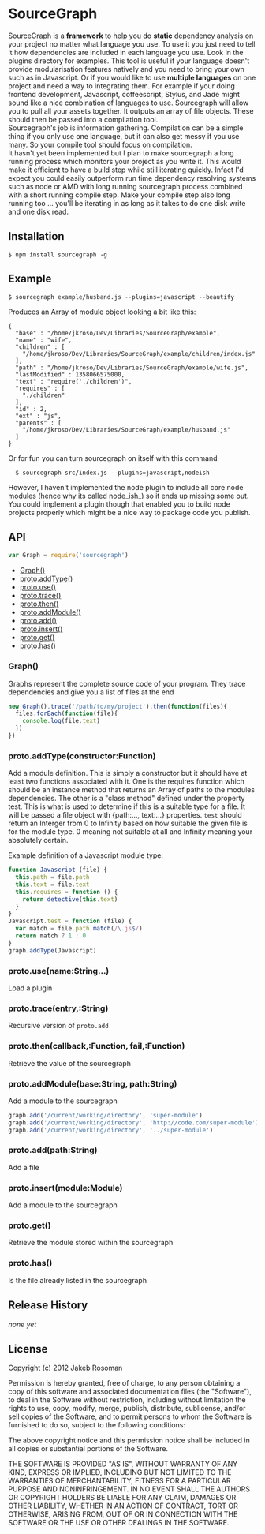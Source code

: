 
# SourceGraph

SourceGraph is a __framework__ to help you do __static__ dependency analysis on your project no matter what language you use. To use it you just need to tell it how dependencies are included in each language you use. Look in the plugins directory for examples. This tool is useful if your language doesn't provide modularisation features natively and you need to bring your own such as in Javascript. Or if you would like to use __multiple languages__ on one project and need a way to integrating them. For example if your doing frontend development, Javascript, coffeescript, Stylus, and Jade might sound like a nice combination of languages to use. Sourcegraph will allow you to pull all your assets together. It outputs an array of file objects. These should then be passed into a compilation tool.  
Sourcegraph's job is information gathering. Compilation can be a simple thing if you only use one language, but it can also get messy if you use many. So your compile tool should focus on compilation.  
It hasn't yet been implemented but I plan to make sourcegraph a long running process which monitors your project as you write it. This would make it efficient to have a build step while still iterating quickly. Infact I'd expect you could easily outperform run time dependency resolving systems such as node or AMD with long running sourcegraph process combined with a short running compile step. Make your compile step also long running too ... you'll be iterating in as long as it takes to do one disk write and one disk read.

## Installation

    $ npm install sourcegraph -g

## Example

    $ sourcegraph example/husband.js --plugins=javascript --beautify

Produces an Array of module object looking a bit like this:

    {
      "base" : "/home/jkroso/Dev/Libraries/SourceGraph/example",
      "name" : "wife",
      "children" : [
        "/home/jkroso/Dev/Libraries/SourceGraph/example/children/index.js"
      ],
      "path" : "/home/jkroso/Dev/Libraries/SourceGraph/example/wife.js",
      "lastModified" : 1358066575000,
      "text" : "require('./children')",
      "requires" : [
        "./children"
      ],
      "id" : 2,
      "ext" : "js",
      "parents" : [
        "/home/jkroso/Dev/Libraries/SourceGraph/example/husband.js"
      ]
    }


Or for fun you can turn sourcegraph on itself with this command

      $ sourcegraph src/index.js --plugins=javascript,nodeish

However, I haven't implemented the node plugin to include all core node modules (hence why its called node_ish_) so it ends up missing some out. You could implement a plugin though that enabled you to build node projects properly which might be a nice way to package code you publish.

## API

```javascript
var Graph = require('sourcegraph')
```
  - [Graph()](#graph)
  - [proto.addType()](#protoaddtypeconstructorfunction)
  - [proto.use()](#protousenamestring)
  - [proto.trace()](#prototraceentrystring)
  - [proto.then()](#protothencallbackfunctionfailfunction)
  - [proto.addModule()](#protoaddmodulebasestringpathstring)
  - [proto.add()](#protoaddpathstring)
  - [proto.insert()](#protoinsertmodulemodule)
  - [proto.get()](#protoget)
  - [proto.has()](#protohas)

### Graph()

  Graphs represent the complete source code of your program.
  They trace dependencies and give you a list of files at the end
  
```js
new Graph().trace('/path/to/my/project').then(function(files){
  files.forEach(function(file){
    console.log(file.text)
  })
})
```

### proto.addType(constructor:Function)

  Add a module definition. 
  This is simply a constructor but it should have at least two functions associated with it. One is the requires function which should be an instance method that returns an Array of paths to the modules dependencies. The other is a "class method" defined under the property test. This is what is used to determine if this is a suitable type for a file. It will be passed a file object with {path:..., text:...} properties. `test` should return an Interger from 0 to Infinity based on how suitable the given file is for the module type. 0 meaning not suitable at all and Infinity meaning your absolutely certain.
  
  Example definition of a Javascript module type:
  
```js
function Javascript (file) {
  this.path = file.path     
  this.text = file.text
  this.requires = function () {
    return detective(this.text)
  }
}
Javascript.test = function (file) {
  var match = file.path.match(/\.js$/)
  return match ? 1 : 0
}
graph.addType(Javascript)
```

### proto.use(name:String...)

  Load a plugin

### proto.trace(entry,:String)

  Recursive version of `proto.add`

### proto.then(callback,:Function, fail,:Function)

  Retrieve the value of the sourcegraph

### proto.addModule(base:String, path:String)

  Add a module to the sourcegraph
  
```js
graph.add('/current/working/directory', 'super-module')
graph.add('/current/working/directory', 'http://code.com/super-module')
graph.add('/current/working/directory', '../super-module')
```

### proto.add(path:String)

  Add a file

### proto.insert(module:Module)

  Add a module to the sourcegraph

### proto.get()

  Retrieve the module stored within the sourcegraph

### proto.has()

  Is the file already listed in the sourcegraph

## Release History

_none yet_

## License
Copyright (c) 2012 Jakeb Rosoman

Permission is hereby granted, free of charge, to any person
obtaining a copy of this software and associated documentation
files (the "Software"), to deal in the Software without
restriction, including without limitation the rights to use,
copy, modify, merge, publish, distribute, sublicense, and/or sell
copies of the Software, and to permit persons to whom the
Software is furnished to do so, subject to the following
conditions:

The above copyright notice and this permission notice shall be
included in all copies or substantial portions of the Software.

THE SOFTWARE IS PROVIDED "AS IS", WITHOUT WARRANTY OF ANY KIND,
EXPRESS OR IMPLIED, INCLUDING BUT NOT LIMITED TO THE WARRANTIES
OF MERCHANTABILITY, FITNESS FOR A PARTICULAR PURPOSE AND
NONINFRINGEMENT. IN NO EVENT SHALL THE AUTHORS OR COPYRIGHT
HOLDERS BE LIABLE FOR ANY CLAIM, DAMAGES OR OTHER LIABILITY,
WHETHER IN AN ACTION OF CONTRACT, TORT OR OTHERWISE, ARISING
FROM, OUT OF OR IN CONNECTION WITH THE SOFTWARE OR THE USE OR
OTHER DEALINGS IN THE SOFTWARE.

